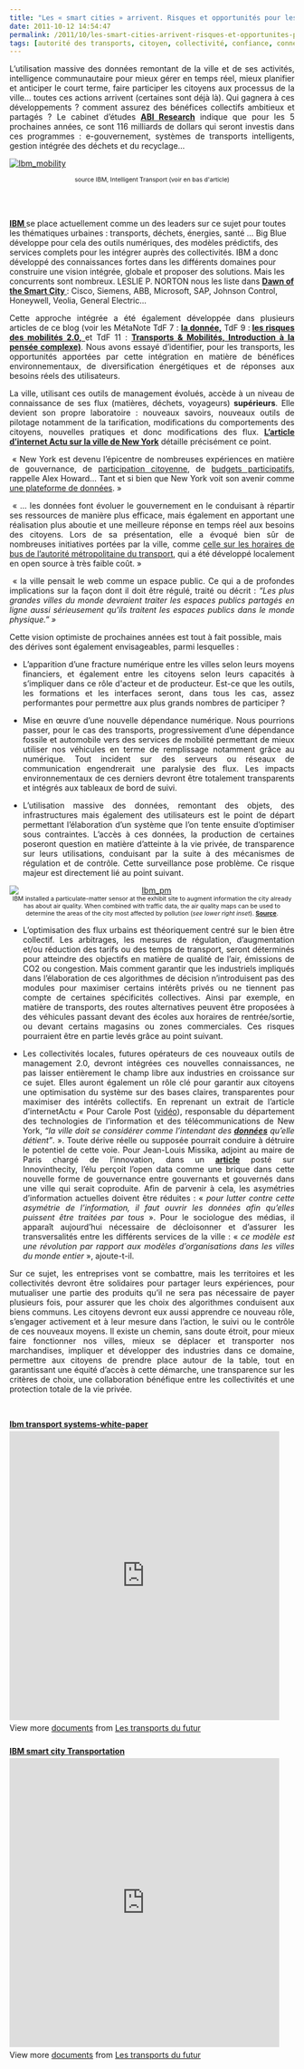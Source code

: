 ```yaml
---
title: "Les « smart cities » arrivent. Risques et opportunités pour les différents acteurs ?"
date: 2011-10-12 14:54:47
permalink: /2011/10/les-smart-cities-arrivent-risques-et-opportunites-pour-les-differents-acteurs.html
tags: [autorité des transports, citoyen, collectivité, confiance, connectivité, données réelles, économie fonctionnalité, Efficacité énergétique, gouvernance, Infrastructure, internet des objets, management de la mobilité, robustesse]
---
```


<p style="text-align: justify;">L’utilisation massive des données remontant de la ville et de ses activités, intelligence communautaire pour mieux gérer en temps réel, mieux planifier et anticiper le court terme, faire participer les citoyens aux processus de la ville… toutes ces actions arrivent (certaines sont déjà là). Qui gagnera à ces développements ? comment assurez des bénéfices collectifs ambitieux et partagés ? Le cabinet d’études <a href="http://www.abiresearch.com/press/3715-Smart+City+Technologies+Will+Grow+Fivefold+to+Exceed+$39+Billion+in+2016" target="_blank"><strong>ABI Research</strong></a> indique que pour les 5 prochaines années, ce sont 116 milliards de dollars qui seront investis dans ces programmes : e-gouvernement, systèmes de transports intelligents, gestion intégrée des déchets et du recyclage…</p> <p style="text-align: justify;"><a href="https://gabrielplassat.github.io/transportsdufutur/wp-content/uploads/sites/6/old/6a0120a66d2ad4970b014e8c33127e970d-800wi.jpg" rel="lightbox"><img rel="lightbox[]" alt="Ibm_mobility" class="asset  asset-image at-xid-6a0120a66d2ad4970b014e8c33127e970d" src="/wp-content/uploads/sites/6/old/6a0120a66d2ad4970b014e8c33127e970d-500wi.jpg" style="display: block; margin-left: auto; margin-right: auto;" title="Ibm_mobility" /></a></p> <p style="text-align: center;"><span style="font-size: 8pt;">source IBM, Intelligent Transport (voir en bas d'article)</span></p> <p style="text-align: justify;"> </p>   <!--more-->  <br /><a href="http://www-03.ibm.com/innovation/us/thesmartercity/index_flash.html?cm_mmc=agus_brsmartcity-20090929-usbrp111-_-p-_-smcityvan-_-smcityvan#/home/" target="_blank"><strong>IBM </strong></a>se place actuellement comme un des leaders sur ce sujet pour toutes les thématiques urbaines : transports, déchets, énergies, santé … Big Blue développe pour cela des outils numériques, des modèles prédictifs, des services complets pour les intégrer auprès des collectivités. IBM a donc développé des connaissances fortes dans les différents domaines pour construire une vision intégrée, globale et proposer des solutions. Mais les concurrents sont nombreux. LESLIE P. NORTON nous les liste dans <strong><a href="http://online.barrons.com/article/SB50001424052748704783104576599051649765770.html?mod=TWM_pastedition_1#articleTabs_panel_article%3D1%26articleTabs%3Darticle">Dawn of the Smart City </a></strong>: Cisco, Siemens, ABB, Microsoft, SAP, Johnson Control, Honeywell, Veolia, General Electric… <ul> </ul> <p style="text-align: justify;">Cette approche intégrée a été également développée dans plusieurs articles de ce blog (voir les MétaNote TdF 7 : <strong><a href="https://gabrielplassat.github.io/transportsdufutur/2010/09/metanote-tdf-7-la-donnee-enjeu-strategique-des-mobilites-multimodales-quelles-perspectives.html" target="_blank">la donnée,</a></strong> TdF 9 :<strong> <a href="https://gabrielplassat.github.io/transportsdufutur/2010/10/la-mobilite-20-est-accessible-quels-sont-les-risques-sera-t-elle-meilleure-pour-tous.html" target="_blank">les risques des mobilités 2.0, </a></strong>et TdF 11 : <strong><a href="https://gabrielplassat.github.io/transportsdufutur/2011/04/metanote-tdf-11-transports-mobilites-introduction-a-la-pensee-complexe.html" target="_blank">Transports & Mobilités, Introduction à la pensée complexe)</a></strong>. Nous avons essayé d’identifier, pour les transports, les opportunités apportées par cette intégration en matière de bénéfices environnementaux, de diversification énergétiques et de réponses aux besoins réels des utilisateurs.</p> <p style="text-align: justify;">La ville, utilisant ces outils de management évolués, accède à un niveau de connaissance de ses flux (matières, déchets, voyageurs) <strong>supérieurs</strong>. Elle devient son propre laboratoire : nouveaux savoirs, nouveaux outils de pilotage notamment de la tarification, modifications du comportements des citoyens, nouvelles pratiques et donc modifications des flux. <strong><a href="http://www.internetactu.net/2011/10/12/new-york-comme-plateforme/">L’article d’internet Actu sur la ville de New York</a></strong> détaille précisément ce point.</p> <p style="text-align: justify;"> « New York est devenu l’épicentre de nombreuses expériences en matière de gouvernance, de <a href="http://radar.oreilly.com/2011/03/nyc-smart-government.html">participation citoyenne</a>, de <a href="http://pbnyc.org/">budgets participatifs</a>, rappelle Alex Howard… Tant et si bien que New York voit son avenir comme <a href="http://gigaom.com/2011/04/28/new-york-city-sees-its-future-as-a-data-platform/">une plateforme de données</a>. »</p> <p style="text-align: justify;"> « … les données font évoluer le gouvernement en le conduisant à répartir ses ressources de manière plus efficace, mais également en apportant une réalisation plus aboutie et une meilleure réponse en temps réel aux besoins des citoyens. Lors de sa présentation, elle a évoqué bien sûr de nombreuses initiatives portées par la ville, comme <a href="http://bustime.mta.info/">celle sur les horaires de bus de l’autorité métropolitaine du transport</a>, qui a été développé localement en open source à très faible coût. »</p> <p style="text-align: justify;"> « la ville pensait le web comme un espace public. Ce qui a de profondes implications sur la façon dont il doit être régulé, traité ou décrit : <em>“Les plus grandes villes du monde devraient traiter les espaces publics partagés en ligne aussi sérieusement qu’ils traitent les espaces publics dans le monde physique.” »</em></p> <p>Cette vision optimiste de prochaines années est tout à fait possible, mais des dérives sont également envisageables, parmi lesquelles :</p> <ul style="text-align: justify;"> <li>L’apparition d’une fracture numérique entre les villes selon leurs moyens financiers, et également entre les citoyens selon leurs capacités à s’impliquer dans ce rôle d'acteur et de producteur. Est-ce que les outils, les formations et les interfaces seront, dans tous les cas, assez performantes pour permettre aux plus grands nombres de participer ?</li> </ul> <ul style="text-align: justify;"> <li>Mise en œuvre d’une nouvelle dépendance numérique. Nous pourrions passer, pour le cas des transports, progressivement d’une dépendance fossile et automobile vers des services de mobilité permettant de mieux utiliser nos véhicules en terme de remplissage notamment grâce au numérique. Tout incident sur des serveurs ou réseaux de communication engendrerait une paralysie des flux. Les impacts environnementaux de ces derniers devront être totalement transparents et intégrés aux tableaux de bord de suivi.</li> </ul> <ul style="text-align: justify;"> <li>L’utilisation massive des données, remontant des objets, des infrastructures mais également des utilisateurs est le point de départ permettant l’élaboration d’un système que l’on tente ensuite d’optimiser sous contraintes. L’accès à ces données, la production de certaines poseront question en matière d’atteinte à la vie privée, de transparence sur leurs utilisations, conduisant par la suite à des mécanismes de régulation et de contrôle. Cette surveillance pose problème. Ce risque majeur est directement lié au point suivant.</li> </ul> <p style="text-align: center;"><a href="https://gabrielplassat.github.io/transportsdufutur/wp-content/uploads/sites/6/old/6a0120a66d2ad4970b014e8c33151c970d-800wi.jpg" rel="lightbox"><img rel="lightbox[]" alt="Ibm_pm" class="asset  asset-image at-xid-6a0120a66d2ad4970b014e8c33151c970d" src="/wp-content/uploads/sites/6/old/6a0120a66d2ad4970b014e8c33151c970d-500wi.jpg" style="display: block; margin-left: auto; margin-right: auto;" title="Ibm_pm" /></a><span style="font-size: 8pt;">IBM installed a particulate-matter sensor at the exhibit site to augment  information the city already has about air quality. When combined with  traffic data, the air quality maps can be used to determine the areas of  the city most affected by pollution (<em>see lower right inset</em>). <a href="http://www.scientificamerican.com/slideshow.cfm?id=ibm-think-city-research-exhibit" target="_blank"><strong>Source</strong></a>.</span></p> <ul style="text-align: justify;"> </ul> <ul style="text-align: justify;"> <li>L’optimisation des flux urbains est théoriquement centré sur le bien être collectif. Les arbitrages, les mesures de régulation, d’augmentation et/ou réduction des tarifs ou des temps de transport, seront déterminés pour atteindre des objectifs en matière de qualité de l’air, émissions de CO2 ou congestion. Mais comment garantir que les industriels impliqués dans l’élaboration de ces algorithmes de décision n’introduisent pas des modules pour maximiser certains intérêts privés ou ne tiennent pas compte de certaines spécificités collectives. Ainsi par exemple, en matière de transports, des routes alternatives peuvent être proposées à des véhicules passant devant des écoles aux horaires de rentrée/sortie, ou devant certains magasins ou zones commerciales. Ces risques pourraient être en partie levés grâce au point suivant.</li> </ul> <ul style="text-align: justify;"> <li>Les collectivités locales, futures opérateurs de ces nouveaux outils de management 2.0, devront intégrées ces nouvelles connaissances, ne pas laisser entièrement le champ libre aux industries en croissance sur ce sujet. Elles auront également un rôle clé pour garantir aux citoyens une optimisation du système sur des bases claires, transparentes pour maximiser des intérêts collectifs. En reprenant un extrait de l’article d’internetActu <em>« </em>Pour Carole Post (<a href="http://www.youtube.com/watch?v=2khb9srVfRU&feature=player_embedded">vidéo</a>), responsable du département des technologies de l’information et des télécommunications de New York, <em>“la ville doit se considérer comme l’intendant des <strong><a href="http://nycopendata.socrata.com/">données</a></strong> qu’elle détient”</em>. ». Toute dérive réelle ou supposée pourrait conduire à détruire le potentiel de cette voie. Pour Jean-Louis Missika, adjoint au maire de Paris chargé de l’innovation, dans un <strong><a href="http://www.innovcity.fr/2011/03/17/l%25E2%2580%2599open-data-pousse-les-villes-a-collaborer-avec-les-citoyens/">article</a></strong> posté sur Innovinthecity, l’élu perçoit l’open data comme une brique dans cette nouvelle forme de gouvernance entre gouvernants et gouvernés dans une ville qui serait coproduite. Afin de parvenir à cela, les asymétries d’information actuelles doivent être réduites : « <em>pour lutter contre cette asymétrie de l’information, il faut ouvrir les données afin qu’elles puissent être traitées par tous </em>». Pour le sociologue des médias, il apparaît aujourd’hui nécessaire de décloisonner et d’assurer les transversalités entre les différents services de la ville : «<em> ce modèle est une révolution par rapport aux modèles d’organisations dans les villes du monde entier</em> », ajoute-t-il. </li> </ul> <p style="text-align: justify;">Sur ce sujet, les entreprises vont se combattre, mais les territoires et les collectivités devront être solidaires pour partager leurs expériences, pour mutualiser une partie des produits qu’il ne sera pas nécessaire de payer plusieurs fois, pour assurer que les choix des algorithmes conduisent aux biens communs. Les citoyens devront eux aussi apprendre ce nouveau rôle, s’engager activement et à leur mesure dans l’action, le suivi ou le contrôle de ces nouveaux moyens. Il existe un chemin, sans doute étroit, pour mieux faire fonctionner nos villes, mieux se déplacer et transporter nos marchandises, impliquer et développer des industries dans ce domaine, permettre aux citoyens de prendre place autour de la table, tout en garantissant une équité d’accès à cette démarche, une transparence sur les critères de choix, une collaboration bénéfique entre les collectivités et une protection totale de la vie privée.</p> <p> </p> <div id="__ss_9645533" style="width: 477px;"><strong style="display: block; margin: 12px 0 4px;"><a href="http://www.slideshare.net/transportsdufutur/ibm-transport-systemswhitepaper" target="_blank" title="Ibm transport systems-white-paper">Ibm transport systems-white-paper</a></strong> <iframe frameborder="0" height="510" marginheight="0" marginwidth="0" scrolling="no" src="http://www.slideshare.net/slideshow/embed_code/9645533" width="477"></iframe> <div style="padding: 5px 0 12px;">View more <a href="http://www.slideshare.net/" target="_blank">documents</a> from <a href="http://www.slideshare.net/transportsdufutur" target="_blank">Les transports du futur</a></div> </div> <div id="__ss_9643942" style="width: 477px;"><strong style="display: block; margin: 12px 0 4px;"><a href="http://www.slideshare.net/transportsdufutur/ibm-smart-city-transportation" target="_blank" title="IBM smart city Transportation">IBM smart city Transportation</a></strong> <iframe frameborder="0" height="510" marginheight="0" marginwidth="0" scrolling="no" src="http://www.slideshare.net/slideshow/embed_code/9643942" width="477"></iframe> <div style="padding: 5px 0 12px;">View more <a href="http://www.slideshare.net/" target="_blank">documents</a> from <a href="http://www.slideshare.net/transportsdufutur" target="_blank">Les transports du futur</a></div> </div>

